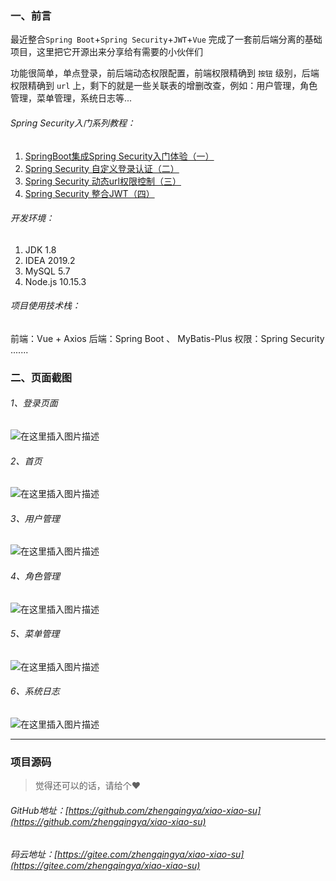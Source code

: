 ﻿### 一、前言

最近整合`Spring Boot`+`Spring Security`+`JWT`+`Vue` 完成了一套前后端分离的基础项目，这里把它开源出来分享给有需要的小伙伴们

功能很简单，单点登录，前后端动态权限配置，前端权限精确到 `按钮` 级别，后端权限精确到 `url` 上，剩下的就是一些关联表的增删改查，例如：用户管理，角色管理，菜单管理，系统日志等...

###### Spring Security入门系列教程：

1. [SpringBoot集成Spring Security入门体验（一）](https://blog.csdn.net/qq_38225558/article/details/101754743)
2. [Spring Security 自定义登录认证（二）](https://blog.csdn.net/qq_38225558/article/details/102542072)
3. [Spring Security 动态url权限控制（三）](https://blog.csdn.net/qq_38225558/article/details/102637637)
4. [Spring Security 整合JWT（四）](https://blog.csdn.net/qq_38225558/article/details/102701741) 

###### 开发环境：

1. JDK 1.8
2. IDEA 2019.2
3. MySQL 5.7
4. Node.js 10.15.3
 
###### 项目使用技术栈：

前端：Vue + Axios
后端：Spring Boot 、 MyBatis-Plus
权限：Spring Security
.......

### 二、页面截图

###### 1、登录页面
![在这里插入图片描述](https://img-blog.csdnimg.cn/20191023183018204.png?x-oss-process=image/watermark,type_ZmFuZ3poZW5naGVpdGk,shadow_10,text_aHR0cHM6Ly96aGVuZ3FpbmcuYmxvZy5jc2RuLm5ldA==,size_16,color_FFFFFF,t_70)
###### 2、首页
![在这里插入图片描述](https://img-blog.csdnimg.cn/20191023183238343.png?x-oss-process=image/watermark,type_ZmFuZ3poZW5naGVpdGk,shadow_10,text_aHR0cHM6Ly96aGVuZ3FpbmcuYmxvZy5jc2RuLm5ldA==,size_16,color_FFFFFF,t_70)
###### 3、用户管理
![在这里插入图片描述](https://img-blog.csdnimg.cn/20191023183257905.png?x-oss-process=image/watermark,type_ZmFuZ3poZW5naGVpdGk,shadow_10,text_aHR0cHM6Ly96aGVuZ3FpbmcuYmxvZy5jc2RuLm5ldA==,size_16,color_FFFFFF,t_70)
###### 4、角色管理
![在这里插入图片描述](https://img-blog.csdnimg.cn/20191023183325162.png?x-oss-process=image/watermark,type_ZmFuZ3poZW5naGVpdGk,shadow_10,text_aHR0cHM6Ly96aGVuZ3FpbmcuYmxvZy5jc2RuLm5ldA==,size_16,color_FFFFFF,t_70)
###### 5、菜单管理
![在这里插入图片描述](https://img-blog.csdnimg.cn/20191023183352498.png?x-oss-process=image/watermark,type_ZmFuZ3poZW5naGVpdGk,shadow_10,text_aHR0cHM6Ly96aGVuZ3FpbmcuYmxvZy5jc2RuLm5ldA==,size_16,color_FFFFFF,t_70)
###### 6、系统日志
![在这里插入图片描述](https://img-blog.csdnimg.cn/20191023183430412.png?x-oss-process=image/watermark,type_ZmFuZ3poZW5naGVpdGk,shadow_10,text_aHR0cHM6Ly96aGVuZ3FpbmcuYmxvZy5jc2RuLm5ldA==,size_16,color_FFFFFF,t_70)

---

### 项目源码

> 觉得还可以的话，请给个❤

###### GitHub地址：[https://github.com/zhengqingya/xiao-xiao-su](https://github.com/zhengqingya/xiao-xiao-su)
###### 码云地址：[https://gitee.com/zhengqingya/xiao-xiao-su](https://gitee.com/zhengqingya/xiao-xiao-su)


